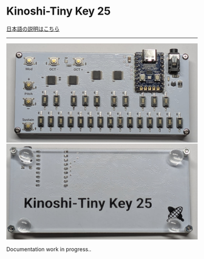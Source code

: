 # Kinoshi-Tiny Key 25
[日本語の説明はこちら](./README.ja.md)

----
![alt text](./image_front.png)
![alt text](./image_back.png)

Documentation work in progress..

